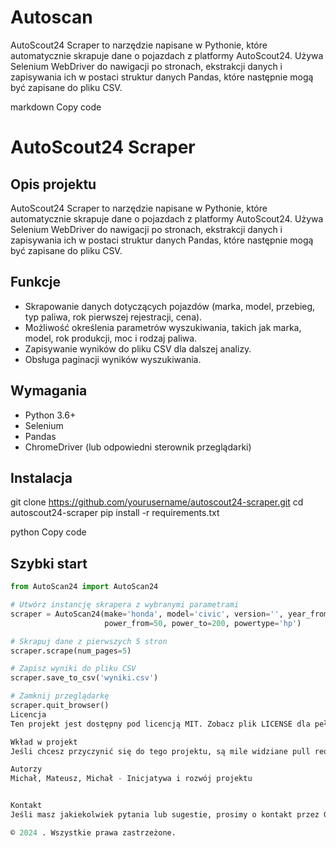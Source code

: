 # Autoscan
AutoScout24 Scraper to narzędzie napisane w Pythonie, które automatycznie skrapuje dane o pojazdach z platformy AutoScout24. Używa Selenium WebDriver do nawigacji po stronach, ekstrakcji danych i zapisywania ich w postaci struktur danych Pandas, które następnie mogą być zapisane do pliku CSV.


markdown
Copy code
# AutoScout24 Scraper

## Opis projektu
AutoScout24 Scraper to narzędzie napisane w Pythonie, które automatycznie skrapuje dane o pojazdach z platformy AutoScout24. Używa Selenium WebDriver do nawigacji po stronach, ekstrakcji danych i zapisywania ich w postaci struktur danych Pandas, które następnie mogą być zapisane do pliku CSV.

## Funkcje
- Skrapowanie danych dotyczących pojazdów (marka, model, przebieg, typ paliwa, rok pierwszej rejestracji, cena).
- Możliwość określenia parametrów wyszukiwania, takich jak marka, model, rok produkcji, moc i rodzaj paliwa.
- Zapisywanie wyników do pliku CSV dla dalszej analizy.
- Obsługa paginacji wyników wyszukiwania.

## Wymagania
- Python 3.6+
- Selenium
- Pandas
- ChromeDriver (lub odpowiedni sterownik przeglądarki)

## Instalacja
git clone https://github.com/yourusername/autoscout24-scraper.git
cd autoscout24-scraper
pip install -r requirements.txt

python
Copy code

## Szybki start
```python
from AutoScan24 import AutoScan24

# Utwórz instancję skrapera z wybranymi parametrami
scraper = AutoScan24(make='honda', model='civic', version='', year_from=2015, year_to=2020,
                     power_from=50, power_to=200, powertype='hp')

# Skrapuj dane z pierwszych 5 stron
scraper.scrape(num_pages=5)

# Zapisz wyniki do pliku CSV
scraper.save_to_csv('wyniki.csv')

# Zamknij przeglądarkę
scraper.quit_browser()
Licencja
Ten projekt jest dostępny pod licencją MIT. Zobacz plik LICENSE dla pełnych informacji.

Wkład w projekt
Jeśli chcesz przyczynić się do tego projektu, są mile widziane pull requesty. Prosimy o utworzenie issue przed wysłaniem pull requestu.

Autorzy
Michał, Mateusz, Michał - Inicjatywa i rozwój projektu


Kontakt
Jeśli masz jakiekolwiek pytania lub sugestie, prosimy o kontakt przez GitHub Issues.

© 2024 . Wszystkie prawa zastrzeżone.
